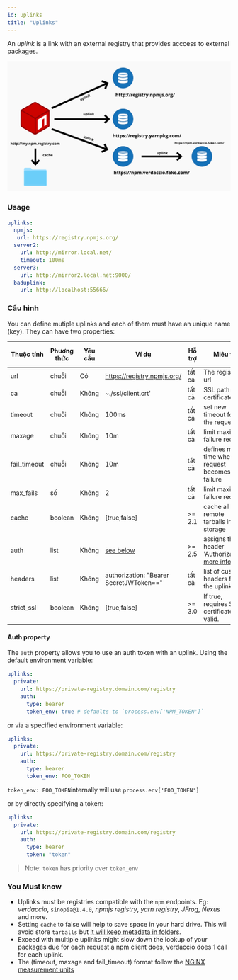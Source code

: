 ```yaml
---
id: uplinks
title: "Uplinks"
---
```

An *uplink* is a link with an external registry that provides acccess to external packages.

![Uplinks](/img/uplinks.png)

### Usage

```yaml
uplinks:
  npmjs:
   url: https://registry.npmjs.org/
  server2:
    url: http://mirror.local.net/
    timeout: 100ms
  server3:
    url: http://mirror2.local.net:9000/
  baduplink:
    url: http://localhost:55666/
```

### Cấu hình

You can define mutiple uplinks and each of them must have an unique name (key). They can have two properties:

| Thuộc tính   | Phương thức | Yêu cầu | Ví dụ                                   | Hỗ trợ | Miêu tả                                                                                                                    | Giá trị mặc định |
| ------------ | ----------- | ------- | --------------------------------------- | ------ | -------------------------------------------------------------------------------------------------------------------------- | ---------------- |
| url          | chuỗi       | Có      | https://registry.npmjs.org/             | tất cả | The registry url                                                                                                           | npmjs            |
| ca           | chuỗi       | Không   | ~./ssl/client.crt'                      | tất cả | SSL path certificate                                                                                                       | No default       |
| timeout      | chuỗi       | Không   | 100ms                                   | tất cả | set new timeout for the request                                                                                            | 30s              |
| maxage       | chuỗi       | Không   | 10m                                     | tất cả | limit maximun failure request                                                                                              | 2m               |
| fail_timeout | chuỗi       | Không   | 10m                                     | tất cả | defines max time when a request becomes a failure                                                                          | 5m               |
| max_fails    | số          | Không   | 2                                       | tất cả | limit maximun failure request                                                                                              | 2                |
| cache        | boolean     | Không   | [true,false]                            | >= 2.1 | cache all remote tarballs in storage                                                                                       | true             |
| auth         | list        | Không   | [see below](uplinks.md#auth-property)   | >= 2.5 | assigns the header 'Authorization' [more info](http://blog.npmjs.org/post/118393368555/deploying-with-npm-private-modules) | disabled         |
| headers      | list        | Không   | authorization: "Bearer SecretJWToken==" | tất cả | list of custom headers for the uplink                                                                                      | disabled         |
| strict_ssl   | boolean     | Không   | [true,false]                            | >= 3.0 | If true, requires SSL certificates be valid.                                                                               | true             |

#### Auth property

The `auth` property allows you to use an auth token with an uplink. Using the default environment variable:

```yaml
uplinks:
  private:
    url: https://private-registry.domain.com/registry
    auth:
      type: bearer
      token_env: true # defaults to `process.env['NPM_TOKEN']`   
```

or via a specified environment variable:

```yaml
uplinks:
  private:
    url: https://private-registry.domain.com/registry
    auth:
      type: bearer
      token_env: FOO_TOKEN
```

`token_env: FOO_TOKEN`internally will use `process.env['FOO_TOKEN']`

or by directly specifying a token:

```yaml
uplinks:
  private:
    url: https://private-registry.domain.com/registry
    auth:
      type: bearer
      token: "token"
```

> Note: `token` has priority over `token_env`

### You Must know

* Uplinks must be registries compatible with the `npm` endpoints. Eg: *verdaccio*, `sinopia@1.4.0`, *npmjs registry*, *yarn registry*, *JFrog*, *Nexus* and more.
* Setting `cache` to false will help to save space in your hard drive. This will avoid store `tarballs` but [it will keep metadata in folders](https://github.com/verdaccio/verdaccio/issues/391).
* Exceed with multiple uplinks might slow down the lookup of your packages due for each request a npm client does, verdaccio does 1 call for each uplink.
* The (timeout, maxage and fail_timeout) format follow the [NGINX measurement units](http://nginx.org/en/docs/syntax.html)